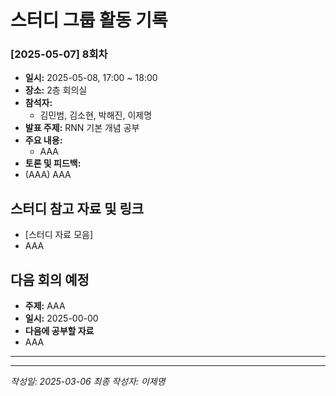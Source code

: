 # 스터디 그룹 활동 기록

### [2025-05-07] 8회차

-   **일시:** 2025-05-08, 17:00 ~ 18:00
-   **장소:** 2층 회의실
-   **참석자:**
    -   김민범, 김소현, 박해진, 이제명
-   **발표 주제:** RNN 기본 개념 공부
-   **주요 내용:**
    -   AAA
-   **토론 및 피드백:**
-   (AAA) AAA

## 스터디 참고 자료 및 링크

-   [스터디 자료 모음]
-   AAA

## 다음 회의 예정

-   **주제:** AAA
-   **일시:** 2025-00-00
-   **다음에 공부할 자료**
-   AAA

---

---

_작성일: 2025-03-06_
_최종 작성자: 이제명_
